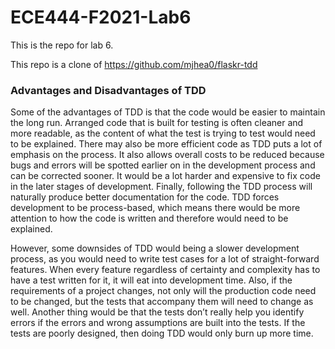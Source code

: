 # ECE444-F2021-Lab6

This is the repo for lab 6.

This repo is a clone of https://github.com/mjhea0/flaskr-tdd

### Advantages and Disadvantages of TDD

Some of the advantages of TDD is that the code would be easier to maintain the long run. Arranged code that is built for testing is often cleaner and more readable, as the content of what the test is trying to test would need to be explained. There may also be more efficient code as TDD puts a lot of emphasis on the process. It also allows overall costs to be reduced because bugs and errors will be spotted earlier on in the development process and can be corrected sooner. It would be a lot harder and expensive to fix code in the later stages of development. Finally, following the TDD process will naturally produce better documentation for the code. TDD forces development to be process-based, which means there would be more attention to how the code is written and therefore would need to be explained.

However, some downsides of TDD would being a slower development process, as you would need to write test cases for a lot of straight-forward features. When every feature regardless of certainty and complexity has to have a test written for it, it will eat into development time. Also, if the requirements of a project changes, not only will the production code need to be changed, but the tests that accompany them will need to change as well. Another thing would be that the tests don’t really help you identify errors if the errors and wrong assumptions are built into the tests. If the tests are poorly designed, then doing TDD would only burn up more time. 

